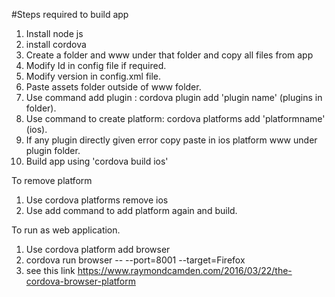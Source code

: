 #Steps required to build app
1. Install node js
2. install cordova
3. Create a folder and www under that folder and copy all files from app
4. Modify Id in config file if required.
5. Modify version in config.xml file. 
6. Paste assets folder outside of www folder. 
7. Use command add plugin : cordova plugin add 'plugin name' (plugins in folder).
8. Use command to create platform: cordova platforms add 'platformname' (ios).
9. If any plugin directly given error copy paste in ios platform www under plugin folder.
10. Build app using 'cordova build ios'

To remove platform
1. Use cordova platforms remove ios
2. Use add command to add platform again and build.

To run as web application.
1. Use cordova platform add browser 
2. cordova run browser -- --port=8001 --target=Firefox
3. see this link https://www.raymondcamden.com/2016/03/22/the-cordova-browser-platform


